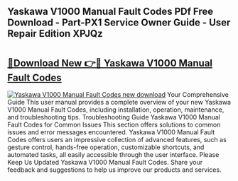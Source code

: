 ## Yaskawa V1000 Manual Fault Codes PDf Free Download - Part-PX1 Service Owner Guide - User Repair Edition XPJQz

# <h2><a href="http://bc39214.oget.top/?id=Yaskawa+V1000+Manual+Fault+Codes">🔗Download New 👉🔴 Yaskawa V1000 Manual Fault Codes</a></h2>

[![Yaskawa V1000 Manual Fault Codes new download](https://i.imgur.com/5g1atiW.png)](http://bc39214.oget.top/?id=Yaskawa+V1000+Manual+Fault+Codes)
Your Comprehensive Guide This user manual provides a complete overview of your new Yaskawa V1000 Manual Fault Codes, including installation, operation, maintenance, and troubleshooting tips. Troubleshooting Guide Yaskawa V1000 Manual Fault Codes for Common Issues This section offers solutions to common issues and error messages encountered. Yaskawa V1000 Manual Fault Codes offers users an impressive collection of advanced features, such as gesture control, hands-free operation, customizable shortcuts, and automated tasks, all easily accessible through the user interface. Please Keep Us Updated Yaskawa V1000 Manual Fault Codes. Share your feedback and suggestions to help us improve our products and services.
